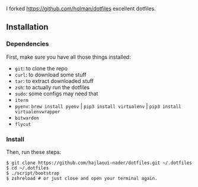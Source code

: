 I forked https://github.com/holman/dotfiles excellent dotfiles. 


## Installation

### Dependencies

First, make sure you have all those things installed:

- `git`: to clone the repo
- `curl`: to download some stuff
- `tar`: to extract downloaded stuff
- `zsh`: to actually run the dotfiles
- `sudo`: some configs may need that
- `iterm`
- `pyenv`: `brew install pyenv` | `pip3 install virtualenv` | `pip3 install virtualenvwrapper`
- `bitwarden` 
- `flycut`
 


### Install

Then, run these steps:

```console
$ git clone https://github.com/hajlaoui-nader/dotfiles.git ~/.dotfiles
$ cd ~/.dotfiles
$ ./script/bootstrap
$ zshreload # or just close and open your terminal again.
```
